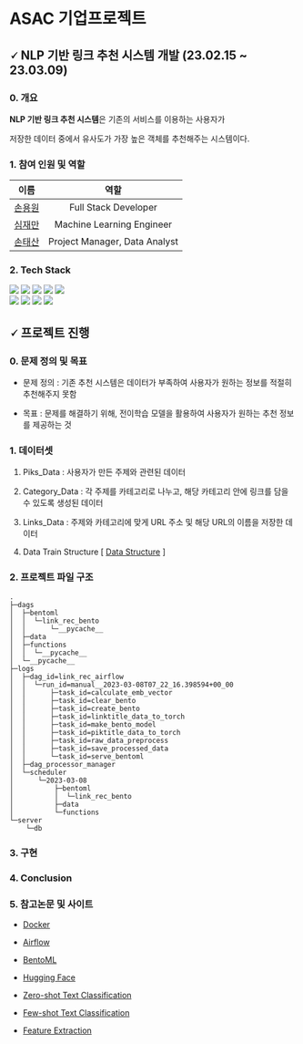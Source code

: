 # ASAC 기업프로젝트

## 🗸 NLP 기반 링크 추천 시스템 개발 (23.02.15 ~ 23.03.09)

### 0. 개요 
**NLP 기반 링크 추천 시스템**은 기존의 서비스를 이용하는 사용자가 

저장한 데이터 중에서 유사도가 가장 높은 객체를 추천해주는 시스템이다.

### 1. 참여 인원 및 역할 
|                이름                           |                  역할                  |
| :--------------------------------------------:| :------------------------------------: |
|  [손용원](https://github.com/ywonson)         |          Full Stack Developer          |
|  [심재만](https://github.com/shimjaeman)      |        Machine Learning Engineer       |
|  [손태산](https://github.com/steadyfox2)      |      Project Manager, Data Analyst     |

### 2. Tech Stack
<div align=left> 
 <img src="https://img.shields.io/badge/python-3776AB?style=for-the-badge&logo=python&logoColor=white"> 
 <img src="https://img.shields.io/badge/github-181717?style=for-the-badge&logo=github&logoColor=white">
 <img src="https://img.shields.io/badge/Docker-2496ED?style=for-the-badge&logo=docker&logoColor=white">
 <img src="https://img.shields.io/badge/Next.js-000000?style=for-the-badge&logo=Next.js&logoColor=white">
 <img src="https://img.shields.io/badge/PyTorch-EE4C2C?style=for-the-badge&logo=PyTorch&logoColor=white"><br/>
 <img src="https://img.shields.io/badge/Slack-000000?style=for-the-badge&logo=Slack&logoColor=white">
 <img src="https://img.shields.io/badge/Airflow-017CEE?style=for-the-badge&logo=Airflow&logoColor=white"> 
 <img src="https://img.shields.io/badge/BentoML-FF61F6?style=for-the-badge&logo=BentoML&logoColor=white">
 <img src="https://img.shields.io/badge/Hugging_Face-ECD53F?style=for-the-badge&logo=HuggingFace&logoColor=white">

## 🗸 프로젝트 진행

### 0. 문제 정의 및 목표
  - 문제 정의 : 기존 추천 시스템은 데이터가 부족하여 사용자가 원하는 정보를 적절히 추천해주지 못함 

  - 목표 : 문제를 해결하기 위해, 전이학습 모델을 활용하여 사용자가 원하는 추천 정보를 제공하는 것
 
### 1. 데이터셋
  1. Piks_Data : 사용자가 만든 주제와 관련된 데이터
  
  2. Category_Data : 각 주제를 카테고리로 나누고, 해당 카테고리 안에 링크를 담을 수 있도록 생성된 데이터
  
  3. Links_Data : 주제와 카테고리에 맞게 URL 주소 및 해당 URL의 이름을 저장한 데이터
 
  4. Data Train Structure [ [Data Structure](https://github.com/shimjaeman/NLP-based_Recommendation_System/issues/4) ]

### 2. 프로젝트 파일 구조
```
.
├─dags
│  ├─bentoml
│  │  └─link_rec_bento
│  │      └─__pycache__
│  ├─data
│  ├─functions
│  │  └─__pycache__
│  └─__pycache__
├─logs
│  ├─dag_id=link_rec_airflow
│  │  └─run_id=manual__2023-03-08T07_22_16.398594+00_00
│  │      ├─task_id=calculate_emb_vector
│  │      ├─task_id=clear_bento
│  │      ├─task_id=create_bento
│  │      ├─task_id=linktitle_data_to_torch
│  │      ├─task_id=make_bento_model
│  │      ├─task_id=piktitle_data_to_torch
│  │      ├─task_id=raw_data_preprocess
│  │      ├─task_id=save_processed_data
│  │      └─task_id=serve_bentoml
│  ├─dag_processor_manager
│  └─scheduler
│      └─2023-03-08
│          ├─bentoml
│          │  └─link_rec_bento
│          ├─data
│          └─functions
└─server
    └─db

```

### 3. 구현

### 4. Conclusion

### 5. 참고논문 및 사이트
  * [Docker](https://docker-curriculum.com/)
  
  * [Airflow](https://www.bucketplace.com/post/2021-04-13-%EB%B2%84%ED%82%B7%ED%94%8C%EB%A0%88%EC%9D%B4%EC%8A%A4-airflow-%EB%8F%84%EC%9E%85%EA%B8%B0/)
  
  * [BentoML](https://docs.bentoml.org/en/latest/)
  
  * [Hugging Face](https://huggingface.co/docs/transformers/main_classes/pipelines)
  
  * [Zero-shot Text Classification](https://arxiv.org/abs/2210.17541)
  
  * [Few-shot Text Classification](https://arxiv.org/abs/2103.07552)
 
  * [Feature Extraction](https://huggingface.co/tasks/feature-extraction)

